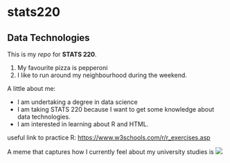# stats220
## Data Technologies

This is my *repo* for **STATS 220**. 

1. My favourite pizza is pepperoni
2. I like to run around my neighbourhood during the weekend.


A little about me:

* I am undertaking a degree in data science
* I am taking STATS 220 because I want to get some knowledge about data technologies.
* I am interested in learning about R and HTML.

useful link to practice R: https://www.w3schools.com/r/r_exercises.asp

A meme that captures how I currently feel about my university studies is ![](https://media1.tenor.com/m/S8WWVBn2xXkAAAAd/bruno-fernandes-knee-slide-bruno-celebration.gif)
